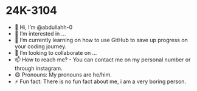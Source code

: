 # 24K-3104
- 👋 Hi, I’m @abdullahh-0
- 👀 I’m interested in ...
- 🌱 I’m currently learning on how to use GitHub to save up progress on your coding journey. 
- 💞️ I’m looking to collaborate on ...
- 📫 How to reach me? - You can contact me on my personal number or through instagram. 
- 😄 Pronouns: My pronouns are he/him. 
- ⚡ Fun fact: There is no fun fact about me, i am a very boring person. 
